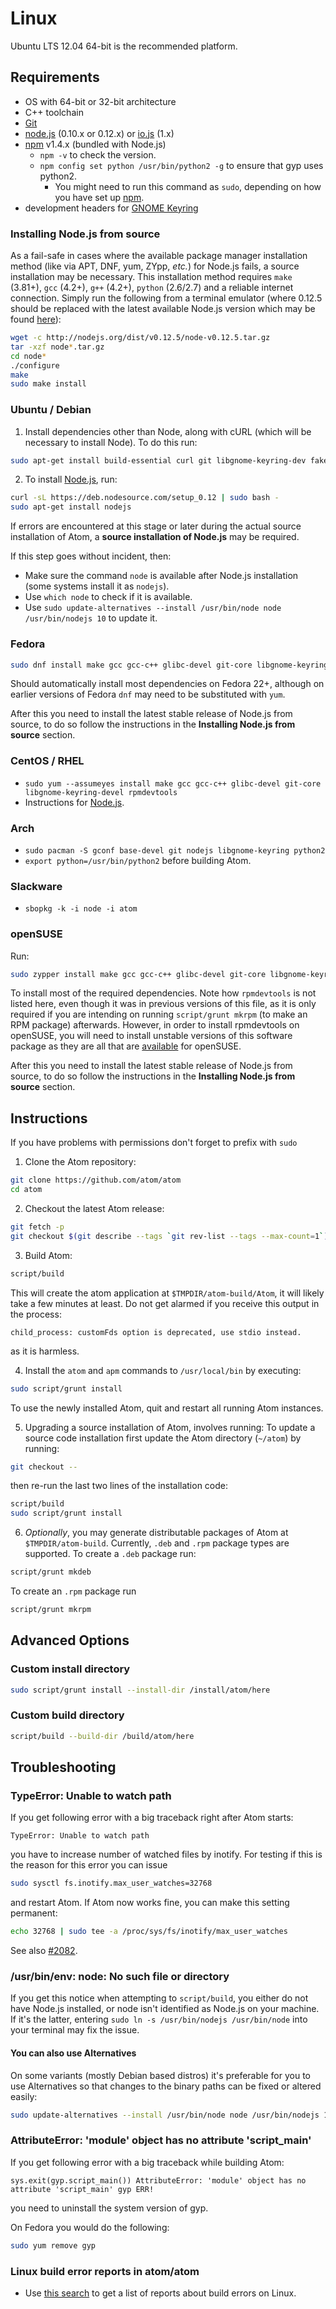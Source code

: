 # Linux

Ubuntu LTS 12.04 64-bit is the recommended platform.

## Requirements

  * OS with 64-bit or 32-bit architecture
  * C++ toolchain
  * [Git](http://git-scm.com/)
  * [node.js](http://nodejs.org/download/) (0.10.x or 0.12.x) or [io.js](https://iojs.org) (1.x)
  * [npm](https://www.npmjs.com/) v1.4.x (bundled with Node.js)
    * `npm -v` to check the version.
    * `npm config set python /usr/bin/python2 -g` to ensure that gyp uses python2.
      * You might need to run this command as `sudo`, depending on how you have set up [npm](https://github.com/joyent/node/wiki/Installing-Node.js-via-package-manager#ubuntu-mint-elementary-os).
  * development headers for [GNOME Keyring](https://wiki.gnome.org/Projects/GnomeKeyring)


### Installing Node.js from source

As a fail-safe in cases where the available package manager installation method (like via APT, DNF, yum, ZYpp, *etc.*) for Node.js fails, a source installation may be necessary. This installation method requires `make` (3.81+), `gcc` (4.2+), `g++` (4.2+), `python` (2.6/2.7) and a reliable internet connection. Simply run the following from a terminal emulator (where 0.12.5 should be replaced with the latest available Node.js version which may be found [here](http://nodejs.org/dist/latest/)):
```sh
wget -c http://nodejs.org/dist/v0.12.5/node-v0.12.5.tar.gz
tar -xzf node*.tar.gz
cd node*
./configure
make
sudo make install
```

### Ubuntu / Debian

1. Install dependencies other than Node, along with cURL (which will be necessary to install Node). To do this run:

 ```sh
 sudo apt-get install build-essential curl git libgnome-keyring-dev fakeroot
 ```

2. To install [Node.js](https://github.com/joyent/node/wiki/Installing-Node.js-via-package-manager#debian-and-ubuntu-based-linux-distributions), run:

 ```sh
 curl -sL https://deb.nodesource.com/setup_0.12 | sudo bash -
 sudo apt-get install nodejs
 ```
 
 If errors are encountered at this stage or later during the actual source installation of Atom, a **source installation of Node.js** may be required.

 If this step goes without incident, then:
  * Make sure the command `node` is available after Node.js installation (some systems install it as `nodejs`).
  * Use `which node` to check if it is available.
  * Use `sudo update-alternatives --install /usr/bin/node node /usr/bin/nodejs 10` to update it.

### Fedora
```sh
sudo dnf install make gcc gcc-c++ glibc-devel git-core libgnome-keyring-devel
```

Should automatically install most dependencies on Fedora 22+, although on earlier versions of Fedora `dnf` may need to be substituted with `yum`.

After this you need to install the latest stable release of Node.js from source, to do so follow the instructions in the **Installing Node.js from source** section. 

### CentOS / RHEL

* `sudo yum --assumeyes install make gcc gcc-c++ glibc-devel git-core libgnome-keyring-devel rpmdevtools`
* Instructions for [Node.js](https://github.com/joyent/node/wiki/Installing-Node.js-via-package-manager#enterprise-linux-and-fedora).

### Arch

* `sudo pacman -S gconf base-devel git nodejs libgnome-keyring python2`
* `export python=/usr/bin/python2` before building Atom.

### Slackware

* `sbopkg -k -i node -i atom`

### openSUSE
Run:

```sh
sudo zypper install make gcc gcc-c++ glibc-devel git-core libgnome-keyring-devel
```

To install most of the required dependencies. Note how `rpmdevtools` is not listed here, even though it was in previous versions of this file, as it is only required if you are intending on running `script/grunt mkrpm` (to make an RPM package) afterwards. However, in order to install rpmdevtools on openSUSE, you will need to install unstable versions of this software package as they are all that are [available](https://software.opensuse.org/package/rpmdevtools) for openSUSE.

After this you need to install the latest stable release of Node.js from source, to do so follow the instructions in the **Installing Node.js from source** section. 

## Instructions

If you have problems with permissions don't forget to prefix with `sudo`

1. Clone the Atom repository:

  ```sh
  git clone https://github.com/atom/atom
  cd atom
  ```

2. Checkout the latest Atom release:

  ```sh
  git fetch -p
  git checkout $(git describe --tags `git rev-list --tags --max-count=1`)
  ```

3. Build Atom:

  ```sh
  script/build
  ```

  This will create the atom application at `$TMPDIR/atom-build/Atom`, it will likely take a few minutes at least. Do not get alarmed if you receive this output in the process: 
  
  `child_process: customFds option is deprecated, use stdio instead.`
  
  as it is harmless. 

4. Install the `atom` and `apm` commands to `/usr/local/bin` by executing:

  ```sh
  sudo script/grunt install
  ```

  To use the newly installed Atom, quit and restart all running Atom instances.

5. Upgrading a source installation of Atom, involves running:
  To update a source code installation first update the Atom directory (`~/atom`) by running:

  ```sh
  git checkout --
  ```

  then re-run the last two lines of the installation code:

  ```sh
  script/build
  sudo script/grunt install
  ```

6. *Optionally*, you may generate distributable packages of Atom at `$TMPDIR/atom-build`. Currently, `.deb` and `.rpm` package types are supported. To create a `.deb` package run:

  ```sh
  script/grunt mkdeb
  ```

  To create an `.rpm` package run

  ```sh
  script/grunt mkrpm
  ```

## Advanced Options

### Custom install directory

```sh
sudo script/grunt install --install-dir /install/atom/here
```

### Custom build directory

```sh
script/build --build-dir /build/atom/here
```

## Troubleshooting

### TypeError: Unable to watch path

If you get following error with a big traceback right after Atom starts:

  ```
  TypeError: Unable to watch path
  ```

you have to increase number of watched files by inotify.  For testing if
this is the reason for this error you can issue

  ```sh
  sudo sysctl fs.inotify.max_user_watches=32768
  ```

and restart Atom.  If Atom now works fine, you can make this setting permanent:

  ```sh
  echo 32768 | sudo tee -a /proc/sys/fs/inotify/max_user_watches
  ```

See also [#2082](https://github.com/atom/atom/issues/2082).

### /usr/bin/env: node: No such file or directory

If you get this notice when attempting to `script/build`, you either do not
have Node.js installed, or node isn't identified as Node.js on your machine.
If it's the latter, entering `sudo ln -s /usr/bin/nodejs /usr/bin/node` into
your terminal may fix the issue.

#### You can also use Alternatives

On some variants (mostly Debian based distros) it's preferable for you to use
Alternatives so that changes to the binary paths can be fixed or altered easily:

```sh
sudo update-alternatives --install /usr/bin/node node /usr/bin/nodejs 1 --slave /usr/bin/js js /usr/bin/nodejs
```

### AttributeError: 'module' object has no attribute 'script_main'

If you get following error with a big traceback while building Atom:

  ```
  sys.exit(gyp.script_main()) AttributeError: 'module' object has no attribute 'script_main' gyp ERR!
  ```

you need to uninstall the system version of gyp.

On Fedora you would do the following:

  ```sh
  sudo yum remove gyp
  ```

### Linux build error reports in atom/atom
* Use [this search](https://github.com/atom/atom/search?q=label%3Abuild-error+label%3Alinux&type=Issues)
  to get a list of reports about build errors on Linux.
